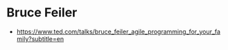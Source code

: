 # Bruce Feiler

- https://www.ted.com/talks/bruce_feiler_agile_programming_for_your_family?subtitle=en